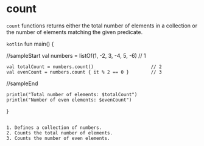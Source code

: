 # count

`count` functions returns either the total number of elements in a collection or the number of elements matching the given predicate.

```kotlin```
fun main() {

//sampleStart
    val numbers = listOf(1, -2, 3, -4, 5, -6)            // 1
    
    val totalCount = numbers.count()                     // 2
    val evenCount = numbers.count { it % 2 == 0 }        // 3
//sampleEnd

    println("Total number of elements: $totalCount")
    println("Number of even elements: $evenCount")
}
```

1. Defines a collection of numbers.
2. Counts the total number of elements.
3. Counts the number of even elements.

